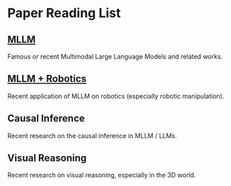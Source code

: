 # Paper Reading List



## [MLLM](https://github.com/andylinx/Paper-Reading/blob/main/MLLM.md)

Famous or recent Multimodal Large Language Models and related works.      



## [MLLM + Robotics](https://github.com/andylinx/Paper-Reading/blob/main/MLLM%20%2B%20Robotics.md)

Recent application of MLLM on robotics (especially robotic manipulation).



## Causal Inference

Recent research on the causal inference in MLLM / LLMs.



## Visual Reasoning

Recent research on visual reasoning, especially in the 3D world.

